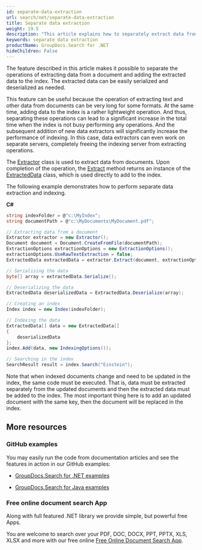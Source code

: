 ```yaml
---
id: separate-data-extraction
url: search/net/separate-data-extraction
title: Separate data extraction
weight: 19.5
description: "This article explains how to separately extract data from documents and add the extracted data to the index."
keywords: separate data extraction
productName: GroupDocs.Search for .NET
hideChildren: False
---
```

The feature described in this article makes it possible to separate the operations of extracting data from a document and adding the extracted data to the index. The extracted data can be easily serialized and deserialized as needed.

This feature can be useful because the operation of extracting text and other data from documents can be very long for some formats. At the same time, adding data to the index is a rather lightweight operation. And thus, separating these operations can lead to a significant increase in the total time when the index is not busy performing any operations. And the subsequent addition of new data extractors will significantly increase the performance of indexing. In this case, data extractors can even work on separate servers, completely freeing the indexing server from extracting operations.

The [Extractor](https://reference.groupdocs.com/search/net/groupdocs.search/extractor) class is used to extract data from documents. Upon completion of the operation, the [Extract](https://reference.groupdocs.com/search/net/groupdocs.search/extractor/methods/extract) method returns an instance of the [ExtractedData](https://reference.groupdocs.com/search/net/groupdocs.search.common/extracteddata) class, which is used directly to add to the index.

The following example demonstrates how to perform separate data extraction and indexing.

**C#**

```csharp
string indexFolder = @"c:\MyIndex";
string documentPath = @"c:\MyDocuments\MyDocument.pdf";

// Extracting data from a document
Extractor extractor = new Extractor();
Document document = Document.CreateFromFile(documentPath);
ExtractionOptions extractionOptions = new ExtractionOptions();
extractionOptions.UseRawTextExtraction = false;
ExtractedData extractedData = extractor.Extract(document, extractionOptions);

// Serializing the data
byte[] array = extractedData.Serialize();

// Deserializing the data
ExtractedData deserializedData = ExtractedData.Deserialize(array);

// Creating an index
Index index = new Index(indexFolder);

// Indexing the data
ExtractedData[] data = new ExtractedData[]
{
    deserializedData
};
index.Add(data, new IndexingOptions());

// Searching in the index
SearchResult result = index.Search("Einstein");
```

Note that when indexed documents change and need to be updated in the index, the same code must be executed. That is, data must be extracted separately from the updated documents and then the extracted data must be added to the index. The most important thing here is to add an updated document with the same key, then the document will be replaced in the index.

## More resources

### GitHub examples

You may easily run the code from documentation articles and see the features in action in our GitHub examples:

*   [GroupDocs.Search for .NET examples](https://github.com/groupdocs-search/GroupDocs.Search-for-.NET)
    
*   [GroupDocs.Search for Java examples](https://github.com/groupdocs-search/GroupDocs.Search-for-Java)
    

### Free online document search App

Along with full featured .NET library we provide simple, but powerful free Apps.

You are welcome to search over your PDF, DOC, DOCX, PPT, PPTX, XLS, XLSX and more with our free online [Free Online Document Search App](https://products.groupdocs.app/search).
